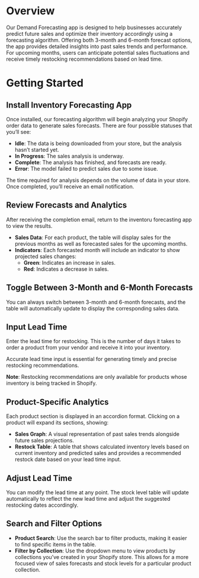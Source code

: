 # Overview

Our Demand Forecasting app is designed to help businesses accurately predict future sales and optimize their inventory accordingly using a forecasting algorithm. Offering both 3-month and 6-month forecast options, the app provides detailed insights into past sales trends and performance. For upcoming months, users can anticipate potential sales fluctuations and receive timely restocking recommendations based on lead time.

# Getting Started 

## Install Inventory Forecasting App
Once installed, our forecasting algorithm will begin analyzing your Shopify order data to generate sales forecasts. There are four possible statuses that you’ll see: 

- **Idle**: The data is being downloaded from your store, but the analysis hasn’t started yet.
- **In Progress**: The sales analysis is underway.
- **Complete**: The analysis has finished, and forecasts are ready.
- **Error**: The model failed to predict sales due to some issue.

The time required for analysis depends on the volume of data in your store. Once completed, you’ll receive an email notification.

## Review Forecasts and Analytics
After receiving the completion email, return to the inventoru forecasting app to view the results.

- **Sales Data**: For each product, the table will display sales for the previous months as well as forecasted sales for the upcoming months.
- **Indicators**: Each forecasted month will include an indicator to show projected sales changes:
  - **Green**: Indicates an increase in sales.
  - **Red**: Indicates a decrease in sales.

## Toggle Between 3-Month and 6-Month Forecasts
You can always switch between 3-month and 6-month forecasts, and the table will automatically update to display the corresponding sales data.

## Input Lead Time
Enter the lead time for restocking. This is the number of days it takes to order a product from your vendor and receive it into your inventory. 

Accurate lead time input is essential for generating timely and precise restocking recommendations.

**Note**: Restocking recommendations are only available for products whose inventory is being tracked in Shopify.

## Product-Specific Analytics
Each product section is displayed in an accordion format. Clicking on a product will expand its sections, showing:

- **Sales Graph**: A visual representation of past sales trends alongside future sales projections.
- **Restock Table**: A table that shows calculated inventory levels based on current inventory and predicted sales and provides a recommended restock date based on your lead time input.

## Adjust Lead Time
You can modify the lead time at any point. The stock level table will update automatically to reflect the new lead time and adjust the suggested restocking dates accordingly.

## Search and Filter Options
- **Product Search**: Use the search bar to filter products, making it easier to find specific items in the table.
- **Filter by Collection**: Use the dropdown menu to view products by collections you’ve created in your Shopify store. This allows for a more focused view of sales forecasts and stock levels for a particular product collection.
